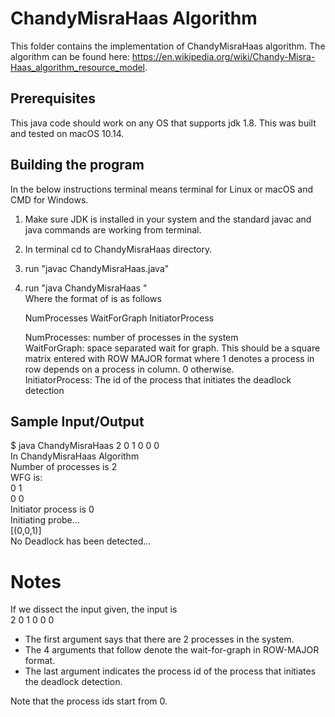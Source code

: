 # ChandyMisraHaas Algorithm

This folder contains the implementation of ChandyMisraHaas algorithm. The algorithm can be 
found here: https://en.wikipedia.org/wiki/Chandy-Misra-Haas_algorithm_resource_model.

## Prerequisites
This java code should work on any OS that supports jdk 1.8. This was built and tested on macOS 10.14.

## Building the program
In the below instructions terminal means terminal for Linux or macOS and CMD for Windows.

1. Make sure JDK is installed in your system and the standard javac and java commands are working from terminal.
2. In terminal cd to ChandyMisraHaas directory.
3. run "javac ChandyMisraHaas.java"
4. run "java ChandyMisraHaas <Args>" <br>
    Where the format of <Args> is as follows

    NumProcesses WaitForGraph InitiatorProcess 

    NumProcesses: number of processes in the system <br>
    WaitForGraph: space separated wait for graph. This should be a square matrix entered with ROW MAJOR format 
                  where 1 denotes a process in row depends on a process in column. 0 otherwise. <br>
    InitiatorProcess: The id of the process that initiates the deadlock detection 

## Sample Input/Output
$ java ChandyMisraHaas 2 0 1 0 0 0 <br>
In ChandyMisraHaas Algorithm <br>
Number of processes is 2 <br>
WFG is: <br>
0 1 <br>
0 0 <br>
Initiator process is 0 <br>
Initiating probe... <br>
[(0,0,1)] <br>
No Deadlock has been detected... <br>


# Notes
If we dissect the input given, the input is <br>
2 0 1 0 0 0

- The first argument says that there are 2 processes in the system.
- The 4 arguments that follow denote the wait-for-graph in ROW-MAJOR format.
- The last argument indicates the process id of the process that initiates the deadlock detection.


Note that the process ids start from 0.